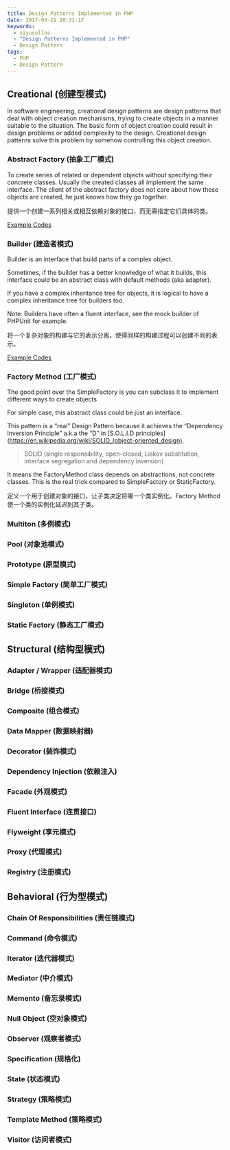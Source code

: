```yaml
---
title: Design Patterns Implemented in PHP
date: 2017-03-21 20:31:17
keywords: 
  - xiyusullos
  - "Design Patterns Implemented in PHP"
  - Design Pattern
tags: 
  - PHP
  - Design Pattern
---
```


## Creational (创建型模式)

In software engineering, creational design patterns are design patterns that deal with object creation mechanisms, trying to create objects in a manner suitable to the situation. The basic form of object creation could result in design problems or added complexity to the design. Creational design patterns solve this problem by somehow controlling this object creation.

### Abstract Factory (抽象工厂模式)

To create series of related or dependent objects without specifying their concrete classes. Usually the created classes all implement the same interface. The client of the abstract factory does not care about how these objects are created, he just knows how they go together.

提供一个创建一系列相关或相互依赖对象的接口，而无需指定它们具体的类。

[Example Codes](https://github.com/xiyusullos/design-pattern/)

### Builder (建造者模式)

Builder is an interface that build parts of a complex object.

Sometimes, if the builder has a better knowledge of what it builds, this interface could be an abstract class with default methods (aka adapter).

If you have a complex inheritance tree for objects, it is logical to have a complex inheritance tree for builders too.

Note: Builders have often a fluent interface, see the mock builder of PHPUnit for example.

将一个复杂对象的构建与它的表示分离，使得同样的构建过程可以创建不同的表示。

[Example Codes](https://github.com/xiyusullos/design-pattern/)

###  Factory Method (工厂模式)

The good point over the SimpleFactory is you can subclass it to implement different ways to create objects

For simple case, this abstract class could be just an interface.

This pattern is a “real” Design Pattern because it achieves the “Dependency Inversion Principle” a.k.a the “D” in
[S.O.L.I.D principles](https://en.wikipedia.org/wiki/SOLID_(object-oriented_design).



> SOLID (single responsibility, open-closed, Liskov substitution, interface segregation and dependency inversion)

It means the FactoryMethod class depends on abstractions, not concrete classes. This is the real trick compared to SimpleFactory or StaticFactory.

定义一个用于创建对象的接口，让子类决定将哪一个类实例化。Factory Method使一个类的实例化延迟到其子类。

### Multiton (多例模式)

### Pool (对象池模式)

### Prototype (原型模式)

### Simple Factory (简单工厂模式)

### Singleton (单例模式)

### Static Factory (静态工厂模式)

<!-- more -->

## Structural (结构型模式)

### Adapter / Wrapper (适配器模式)

### Bridge (桥接模式)

### Composite (组合模式)

### Data Mapper (数据映射器)

### Decorator (装饰模式)

### Dependency Injection (依赖注入)

### Facade (外观模式)

### Fluent Interface (连贯接口)

### Flyweight (享元模式)

### Proxy (代理模式)

### Registry (注册模式)

## Behavioral (行为型模式)

### Chain Of Responsibilities (责任链模式)

### Command (命令模式)

### Iterator (迭代器模式)

### Mediator (中介模式)

### Memento (备忘录模式)

### Null Object (空对象模式)

### Observer (观察者模式)

### Specification (规格化)

### State (状态模式)

### Strategy (策略模式)

### Template Method (策略模式)

### Visitor (访问者模式)

